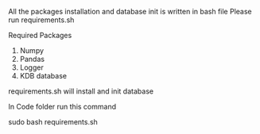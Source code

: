 All the packages installation and database init is written in bash file
Please run requirements.sh

Required Packages
1. Numpy
2. Pandas
3. Logger
4. KDB database

requirements.sh will install and init database

In Code folder run this command

sudo bash requirements.sh 
